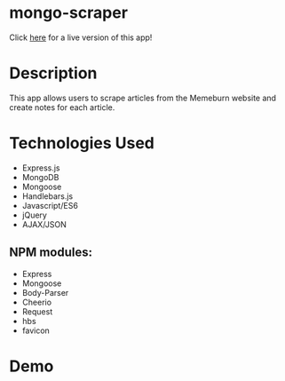 # mongo-scraper
Click [here](https://arcane-dusk-24699.herokuapp.com/) for a live version of this app!

# Description 
This app allows users to scrape articles from the Memeburn website and create notes for each article.  

# Technologies Used
* Express.js
* MongoDB
* Mongoose
* Handlebars.js
* Javascript/ES6
* jQuery
* AJAX/JSON
## NPM modules:
* Express
* Mongoose
* Body-Parser
* Cheerio
* Request
* hbs
* favicon

# Demo

